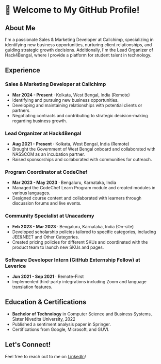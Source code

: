 # 👋 Welcome to My GitHub Profile!

## About Me

I'm a passionate Sales & Marketing Developer at Callchimp, specializing in identifying new business opportunities, nurturing client relationships, and guiding strategic growth decisions. Additionally, I'm the Lead Organizer of Hack4Bengal, where I provide a platform for student talent in technology.

## Experience

### Sales & Marketing Developer at Callchimp
- **Mar 2024 - Present** · Kolkata, West Bengal, India (Remote)
- Identifying and pursuing new business opportunities.
- Developing and maintaining relationships with potential clients or partners.
- Negotiating contracts and contributing to strategic decision-making regarding business growth.
  
### Lead Organizer at Hack4Bengal
- **Aug 2021 - Present** · Kolkata, West Bengal, India (Remote)
- Brought the Government of West Bengal onboard and collaborated with NASSCOM as an incubation partner.
- Raised sponsorships and collaborated with communities for outreach.
  
### Program Coordinator at CodeChef
- **Mar 2023 - May 2023** · Bengaluru, Karnataka, India
- Managed the CodeChef Learn Program module and created modules in various languages.
- Designed course content and collaborated with learners through discussion forums and live events.

### Community Specialist at Unacademy
- **Feb 2023 - Mar 2023** · Bengaluru, Karnataka, India (On-site)
- Developed scholarship policies tailored to specific categories, including JEE&NEET and Other Categories.
- Created pricing policies for different SKUs and coordinated with the product team to launch new SKUs and pages.

### Software Developer Intern (GitHub Externship Fellow) at Leverice
- **Jun 2021 - Sep 2021** · Remote-First
- Implemented third-party integrations including Zoom and language translation features.

## Education & Certifications

- **Bachelor of Technology** in Computer Science and Business Systems, Sister Nivedita University, 2022
- Published a sentiment analysis paper in Springer.
- Certifications from Google, Microsoft, and GUVI.

## Let's Connect!

Feel free to reach out to me on [LinkedIn](https://www.linkedin.com/in/shubham-tribedi/)!



